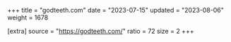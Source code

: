 +++
title = "godteeth.com"
date = "2023-07-15"
updated = "2023-08-06"
weight = 1678

[extra]
source = "https://godteeth.com/"
ratio = 72
size = 2
+++
